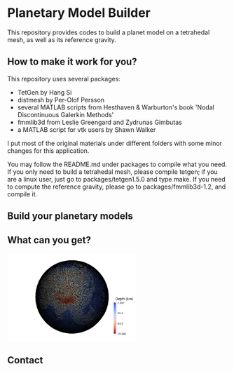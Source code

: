 Planetary Model Builder 
================================================================
This repository provides codes to build a planet model on a tetrahedal mesh,
as well as its reference gravity. 

How to make it work for you? 
----------------------------------------------------------------
This repository uses several packages:  
+ TetGen by Hang Si  
+ distmesh by Per-Olof Persson  
+ several MATLAB scripts from Hesthaven & Warburton's book 'Nodal Discontinuous Galerkin Methods'  
+ fmmlib3d from Leslie Greengard and Zydrunas Gimbutas  
+ a MATLAB script for vtk users by Shawn Walker

I put most of the original materials under different folders 
with some minor changes for this application.


You may follow the README.md under packages to compile what you need. 
If you only need to build a tetrahedal mesh, please compile tetgen; if you are a linux user, just go to packages/tetgen1.5.0 and type make. If you need to compute the reference gravity, please go to packages/fmmlib3d-1.2, and compile it.  


Build your planetary models
-----------------------------------------------------------------


What can you get?  
-----------------------------------------------------------------

<img src="figs/CMI_94k.png" alt="drawing" width="295" height="200"/>

Contact 
-----------------------------------------------------------------
